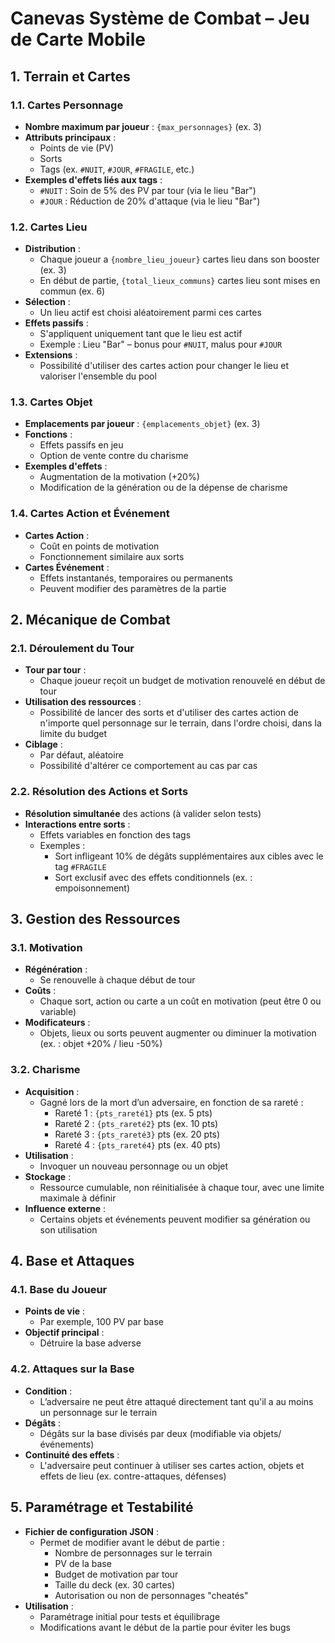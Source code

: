 # Canevas Système de Combat – Jeu de Carte Mobile

## 1. Terrain et Cartes

### 1.1. Cartes Personnage
- **Nombre maximum par joueur** : `{max_personnages}` (ex. 3)
- **Attributs principaux** :
  - Points de vie (PV)
  - Sorts
  - Tags (ex. `#NUIT`, `#JOUR`, `#FRAGILE`, etc.)
- **Exemples d'effets liés aux tags** :
  - `#NUIT` : Soin de 5% des PV par tour (via le lieu "Bar")
  - `#JOUR` : Réduction de 20% d'attaque (via le lieu "Bar")

### 1.2. Cartes Lieu
- **Distribution** :
  - Chaque joueur a `{nombre_lieu_joueur}` cartes lieu dans son booster (ex. 3)
  - En début de partie, `{total_lieux_communs}` cartes lieu sont mises en commun (ex. 6)
- **Sélection** :
  - Un lieu actif est choisi aléatoirement parmi ces cartes
- **Effets passifs** :
  - S'appliquent uniquement tant que le lieu est actif
  - Exemple : Lieu "Bar" – bonus pour `#NUIT`, malus pour `#JOUR`
- **Extensions** :
  - Possibilité d'utiliser des cartes action pour changer le lieu et valoriser l'ensemble du pool

### 1.3. Cartes Objet
- **Emplacements par joueur** : `{emplacements_objet}` (ex. 3)
- **Fonctions** :
  - Effets passifs en jeu
  - Option de vente contre du charisme
- **Exemples d'effets** :
  - Augmentation de la motivation (+20%)
  - Modification de la génération ou de la dépense de charisme

### 1.4. Cartes Action et Événement
- **Cartes Action** :
  - Coût en points de motivation
  - Fonctionnement similaire aux sorts
- **Cartes Événement** :
  - Effets instantanés, temporaires ou permanents
  - Peuvent modifier des paramètres de la partie

## 2. Mécanique de Combat

### 2.1. Déroulement du Tour
- **Tour par tour** :
  - Chaque joueur reçoit un budget de motivation renouvelé en début de tour
- **Utilisation des ressources** :
  - Possibilité de lancer des sorts et d'utiliser des cartes action de n'importe quel personnage sur le terrain, dans l'ordre choisi, dans la limite du budget
- **Ciblage** :
  - Par défaut, aléatoire
  - Possibilité d'altérer ce comportement au cas par cas

### 2.2. Résolution des Actions et Sorts
- **Résolution simultanée** des actions (à valider selon tests)
- **Interactions entre sorts** :
  - Effets variables en fonction des tags
  - Exemples :
    - Sort infligeant 10% de dégâts supplémentaires aux cibles avec le tag `#FRAGILE`
    - Sort exclusif avec des effets conditionnels (ex. : empoisonnement)

## 3. Gestion des Ressources

### 3.1. Motivation
- **Régénération** :
  - Se renouvelle à chaque début de tour
- **Coûts** :
  - Chaque sort, action ou carte a un coût en motivation (peut être 0 ou variable)
- **Modificateurs** :
  - Objets, lieux ou sorts peuvent augmenter ou diminuer la motivation (ex. : objet +20% / lieu -50%)

### 3.2. Charisme
- **Acquisition** :
  - Gagné lors de la mort d’un adversaire, en fonction de sa rareté :
    - Rareté 1 : `{pts_rareté1}` pts (ex. 5 pts)
    - Rareté 2 : `{pts_rareté2}` pts (ex. 10 pts)
    - Rareté 3 : `{pts_rareté3}` pts (ex. 20 pts)
    - Rareté 4 : `{pts_rareté4}` pts (ex. 40 pts)
- **Utilisation** :
  - Invoquer un nouveau personnage ou un objet
- **Stockage** :
  - Ressource cumulable, non réinitialisée à chaque tour, avec une limite maximale à définir
- **Influence externe** :
  - Certains objets et événements peuvent modifier sa génération ou son utilisation

## 4. Base et Attaques

### 4.1. Base du Joueur
- **Points de vie** :
  - Par exemple, 100 PV par base
- **Objectif principal** :
  - Détruire la base adverse

### 4.2. Attaques sur la Base
- **Condition** :
  - L’adversaire ne peut être attaqué directement tant qu'il a au moins un personnage sur le terrain
- **Dégâts** :
  - Dégâts sur la base divisés par deux (modifiable via objets/événements)
- **Continuité des effets** :
  - L'adversaire peut continuer à utiliser ses cartes action, objets et effets de lieu (ex. contre-attaques, défenses)

## 5. Paramétrage et Testabilité

- **Fichier de configuration JSON** :
  - Permet de modifier avant le début de partie :
    - Nombre de personnages sur le terrain
    - PV de la base
    - Budget de motivation par tour
    - Taille du deck (ex. 30 cartes)
    - Autorisation ou non de personnages "cheatés"
- **Utilisation** :
  - Paramétrage initial pour tests et équilibrage
  - Modifications avant le début de la partie pour éviter les bugs


